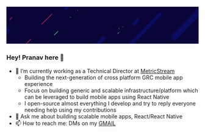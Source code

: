 <!--
**prscX/prscX** is a ✨ _special_ ✨ repository because its `README.md` (this file) appears on your GitHub profile.

Here are some ideas to get you started:

- 🔭 I’m currently working on ...
- 🌱 I’m currently learning ...
- 👯 I’m looking to collaborate on ...
- 🤔 I’m looking for help with ...
- 💬 Ask me about ...
- 📫 How to reach me: ...
- 😄 Pronouns: ...
- ⚡ Fun fact: ...
-->

![](https://github.com/prscX/prscX/blob/main/background.png)

### Hey! Pranav here 👋

- 🔭 I’m currently working as a Technical Director at [MetricStream](https://www.metricstream.com)
   - Building the next-generation of cross platform GRC mobile app experience
   - Focus on building generic and scalable infrastructure/platform which can be leveraged to build mobile apps using React Native
   - I open-source almost everything I develop and try to reply everyone needing help using my contributions
- 💬 Ask me about building scalable mobile apps, React/React Native
- 📫 How to reach me: DMs on my [GMAIL](mailto:pranavchauhan01@gmail.com)


